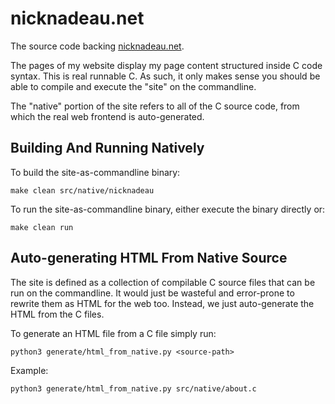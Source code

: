 # nicknadeau.net

The source code backing [nicknadeau.net](https://nicknadeau.net).

The pages of my website display my page content structured inside C code syntax. This is real runnable C. As such, it only makes sense you should be able to compile and execute the "site" on the commandline.

The "native" portion of the site refers to all of the C source code, from which the real web frontend is auto-generated.

## Building And Running Natively
To build the site-as-commandline binary:

```shell
make clean src/native/nicknadeau
```

To run the site-as-commandline binary, either execute the binary directly or:

```shell
make clean run
```

## Auto-generating HTML From Native Source
The site is defined as a collection of compilable C source files that can be run on the commandline. It would just be wasteful and error-prone to rewrite them as HTML for the web too. Instead, we just auto-generate the HTML from the C files.

To generate an HTML file from a C file simply run:
```shell
python3 generate/html_from_native.py <source-path>
```

Example:
```shell
python3 generate/html_from_native.py src/native/about.c
```
